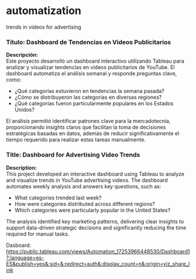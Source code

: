 # automatization
trends in videos for advertising

### **Título:** Dashboard de Tendencias en Videos Publicitarios  
**Descripción:**  
Este proyecto desarrolló un dashboard interactivo utilizando Tableau para analizar y visualizar tendencias en videos publicitarios de YouTube. El dashboard automatiza el análisis semanal y responde preguntas clave, como:  

- ¿Qué categorías estuvieron en tendencias la semana pasada?  
- ¿Cómo se distribuyeron las categorías en diversas regiones?  
- ¿Qué categorías fueron particularmente populares en los Estados Unidos?  

El análisis permitió identificar patrones clave para la mercadotecnia, proporcionando insights claros que facilitan la toma de decisiones estratégicas basadas en datos, además de reducir significativamente el tiempo requerido para realizar estas tareas manualmente.  

### **Title:** Dashboard for Advertising Video Trends  
**Description:**  
This project developed an interactive dashboard using Tableau to analyze and visualize trends in YouTube advertising videos. The dashboard automates weekly analysis and answers key questions, such as:  

- What categories trended last week?  
- How were categories distributed across different regions?  
- Which categories were particularly popular in the United States?  

The analysis identified key marketing patterns, delivering clear insights to support data-driven strategic decisions and significantly reducing the time required for manual tasks.  

 Dasboard: https://public.tableau.com/views/Automation_17253966448530/Dashboard1?:language=es-ES&publish=yes&:sid=&:redirect=auth&:display_count=n&:origin=viz_share_link
 

